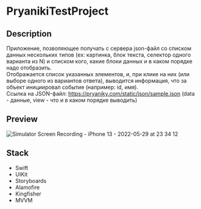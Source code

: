 # PryanikiTestProject

## Description

Приложение, позволяющее получать с сервера json-файл cо списком данных нескольких типов (ex: картинка, блок текста, селектор одного варианта из N) и списком кого, какие блоки данных и в каком порядке надо отобразить. <br/>
Отображается список указанных элементов, и, при клике на них (или выборе одного из вариантов ответа), выводится информация, что за объект инициировал событие (например: id, имя).<br/>
Ссылка на JSON-файл: https://pryaniky.com/static/json/sample.json (data - данные, view - что и в каком порядке выводить)

## Preview

![Simulator Screen Recording - iPhone 13 - 2022-05-29 at 23 34 12](https://user-images.githubusercontent.com/72994567/170891106-82fff12e-101d-41ef-8536-62ce69dfe630.gif)

## Stack

- Swift
- UIKit
- Storyboards
- Alamofire
- Kingfisher
- MVVM
